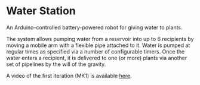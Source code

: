 # Water Station
An Arduino-controlled battery-powered robot for giving 
water to plants. 

The system allows pumping water from a reservoir into up to 6 
recipients by moving a mobile arm with a flexible pipe attached
to it. Water is pumped at regular times as specified via a number
of configurable timers. Once the water enters a recipient, it is
delivered to one (or more) plants via another set of pipelines
by the will of the gravity.

A video of the first iteration (MK1) is available
 [here](https://youtube.com/shorts/XY7JFGakijg).
